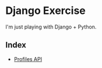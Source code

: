 # Django Exercise

I'm just playing with Django + Python.

## Index

- [Profiles API](/profiles-rest-api)
